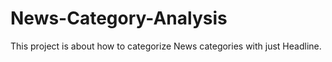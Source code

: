# News-Category-Analysis
This project is about how to categorize News categories with just Headline.
